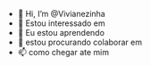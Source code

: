 - 👋 Hi, I’m @Vivianezinha
- 👀 Estou interessado em
- 🌱 Eu estou aprendendo
- 💞️ estou procurando colaborar em
- 📫 como chegar ate mim

<!---
Vivianezinha/Vivianezinha is a ✨ special ✨ repository because its `README.md` (this file) appears on your GitHub profile.
You can click the Preview link to take a look at your changes.
--->
